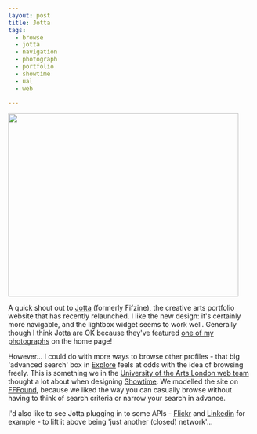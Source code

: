 ```yaml
---
layout: post
title: Jotta
tags:
  - browse
  - jotta
  - navigation
  - photograph
  - portfolio
  - showtime
  - ual
  - web

---
```


<img class="alignnone size-full wp-image-139" title="jotta_grab" src="http://www.strangerpixel.com/blog/wp-content/uploads/2008/09/jotta_grab.jpg" alt="" width="470" height="373" />

A quick shout out to <a href="http://jotta.com/">Jotta</a> (formerly Fifzine), the creative arts portfolio website that has recently relaunched. I like the new design: it's certainly more navigable, and the lightbox widget seems to work well. Generally though I think Jotta are OK because they've featured <a href="http://www.flickr.com/photos/strangerpixel/463244521/">one of my photographs</a> on the home page! 

However... I could do with more ways to browse other profiles - that big 'advanced search' box in <a href="http://jotta.com/jotta/introexplore">Explore</a> feels at odds with the idea of browsing freely. This is something we in the <a href="http://www.arts.ac.uk/webnetwork/">University of the Arts London web team</a> thought a lot about when designing <a href="http://www.arts.ac.uk/showtime/explore/">Showtime</a>. We modelled the site on <a href="http://ffffound.com/">FFFound</a>, because we liked the way you can casually browse without having to think of search criteria or narrow your search in advance. 

I'd also like to see Jotta plugging in to some APIs - <a href="http://www.flickr.com">Flickr</a> and <a href="http://www.linkedin.com/">Linkedin</a> for example - to lift it above being 'just another (closed) network'...
